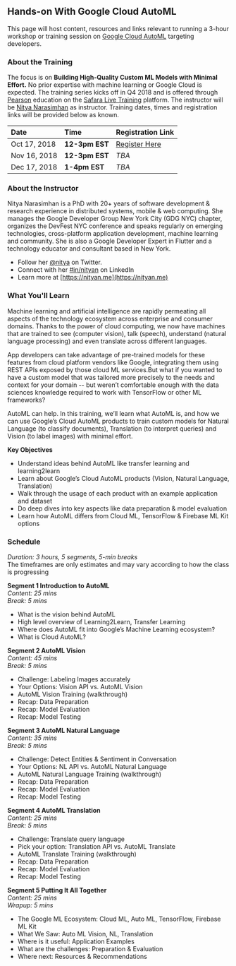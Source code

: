 ## Hands-on With Google Cloud AutoML

This page will host content, resources and links relevant to running a 3-hour workshop or training session on [Google Cloud AutoML](https://cloud.google.com/automl/) targeting developers. 

### About the Training

The focus is on **Building High-Quality Custom ML Models with Minimal Effort.** No prior expertise with machine learning or Google Cloud is expected. The training series kicks off in Q4 2018 and is offered through [Pearson](https://www.pearson.com/us/) education on the [Safara Live Training](https://www.safaribooksonline.com/live-training) platform. The instructor will be [Nitya Narasimhan](https://nityan.me) as instructor. Training dates, times and registration links will be provided below as known.

| Date      | Time         | Registration Link |
| :------------- |:-------------|:-----|
| Oct 17, 2018   | **12-3pm EST**| [Register Here](https://www.safaribooksonline.com/live-training/courses/hands-on-with-google-cloud-automl/0636920216452/)  |
| Nov 16, 2018   | **12-3pm EST**    | _TBA_ |
| Dec 17, 2018   | **1-4pm EST**    | _TBA_ |


### About the Instructor

Nitya Narasimhan is a PhD with 20+ years of software development & research experience in distributed systems, mobile & web computing. She manages the Google Developer Group New York City (GDG NYC) chapter, organizes the DevFest NYC conference and speaks regularly on emerging technologies, cross-platform application development, machine learning and community. She is also a Google Developer Expert in Flutter and a technology educator and consultant based in New York.

 * Follow her [@nitya](https://www.twitter.com/nitya) on Twitter.
 * Connect with her [#in/nityan](https://www.linkedin.com/in/nityan) on LinkedIn
 * Learn more at [https://nityan.me](https://nityan.me)


### What You'll Learn

Machine learning and artificial intelligence are rapidly permeating all aspects of the technology ecosystem across enterprise and consumer domains. Thanks to the power of cloud computing, we now have machines that are trained to see (computer vision), talk (speech), understand (natural language processing) and even translate across different languages.

App developers can take advantage of pre-trained models for these features from cloud platform vendors like Google, integrating them using REST APIs exposed by those cloud ML services.But what if you wanted to have a custom model that was tailored more precisely to the needs and context for your domain -- but weren’t comfortable enough with the data sciences knowledge required to work with TensorFlow or other ML frameworks?

AutoML can help. In this training, we’ll learn what AutoML is, and how we can use Google’s Cloud AutoML products to train custom models for Natural Language (to classify documents), Translation (to interpret queries) and Vision (to label images) with minimal effort.

**Key Objectives**

 * Understand ideas behind AutoML like transfer learning and learning2learn
 * Learn about Google’s Cloud AutoML products (Vision, Natural Language, Translation)
 * Walk through the usage of each product with an example application and dataset
 * Do deep dives into key aspects like data preparation & model evaluation
 * Learn how AutoML differs from Cloud ML, TensorFlow & Firebase ML Kit options


### Schedule

_Duration: 3 hours, 5 segments, 5-min breaks_ <br/> 
The timeframes are only estimates and may vary according to how the class is progressing

**Segment 1 Introduction to AutoML** <br/> 
_Content: 25 mins_  <br/> 
_Break: 5 mins_

  * What is the vision behind AutoML
  * High level overview of Learning2Learn, Transfer Learning
  * Where does AutoML fit into Google’s Machine Learning ecosystem?
  * What is Cloud AutoML?

**Segment 2 AutoML Vision** <br/> 
 _Content: 45 mins_ <br/> 
 _Break: 5 mins_

 * Challenge: Labeling Images accurately
 * Your Options: Vision API vs. AutoML Vision
 * AutoML Vision Training (walkthrough)
 * Recap: Data Preparation
 * Recap: Model Evaluation
 * Recap: Model Testing

**Segment 3 AutoML Natural Language** <br/> 
 _Content: 35 mins_ <br/> 
 _Break: 5 mins_
 
 * Challenge: Detect Entities & Sentiment in Conversation
 * Your Options: NL API vs. AutoML Natural Language
 * AutoML Natural Language Training (walkthrough)
 * Recap: Data Preparation
 * Recap: Model Evaluation
 * Recap: Model Testing

**Segment 4 AutoML Translation** <br/> 
 _Content: 25 mins_ <br/> 
 _Break: 5 mins_

 * Challenge: Translate query language
 * Pick your option: Translation API vs. AutoML Translate
 * AutoML Translate Training (walkthrough)
 * Recap: Data Preparation
 * Recap: Model Evaluation
 * Recap: Model Testing

**Segment 5 Putting It All Together** <br/> 
 _Content: 25 mins_ <br/> 
 _Wrapup: 5 mins_

 * The Google ML Ecosystem: Cloud ML, Auto ML, TensorFlow, Firebase ML Kit
 * What We Saw: Auto ML Vision, NL, Translation
 * Where is it useful: Application Examples
 * What are the challenges: Preparation & Evaluation
 * Where next: Resources & Recommendations
 
